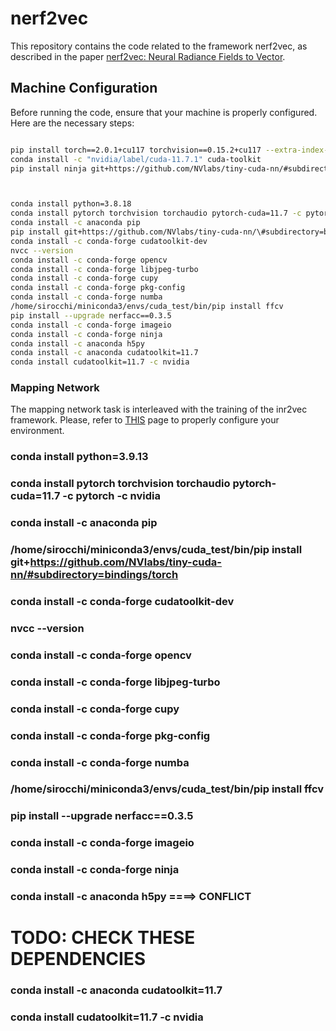# nerf2vec

This repository contains the code related to the framework nerf2vec, as described in the paper [nerf2vec: Neural Radiance Fields to Vector](https://arxiv.org/abs/2312.13277).

## Machine Configuration

Before running the code, ensure that your machine is properly configured. Here are the necessary steps:

```bash

pip install torch==2.0.1+cu117 torchvision==0.15.2+cu117 --extra-index-url https://download.pytorch.org/whl/cu117
conda install -c "nvidia/label/cuda-11.7.1" cuda-toolkit
pip install ninja git+https://github.com/NVlabs/tiny-cuda-nn/#subdirectory=bindings/torch



conda install python=3.8.18
conda install pytorch torchvision torchaudio pytorch-cuda=11.7 -c pytorch -c nvidia
conda install -c anaconda pip
pip install git+https://github.com/NVlabs/tiny-cuda-nn/\#subdirectory=bindings/torch
conda install -c conda-forge cudatoolkit-dev
nvcc --version
conda install -c conda-forge opencv
conda install -c conda-forge libjpeg-turbo
conda install -c conda-forge cupy
conda install -c conda-forge pkg-config
conda install -c conda-forge numba
/home/sirocchi/miniconda3/envs/cuda_test/bin/pip install ffcv
pip install --upgrade nerfacc==0.3.5
conda install -c conda-forge imageio
conda install -c conda-forge ninja
conda install -c anaconda h5py
conda install -c anaconda cudatoolkit=11.7
conda install cudatoolkit=11.7 -c nvidia 
```
### Mapping Network
The mapping network task is interleaved with the training of the inr2vec framework. Please, refer to [THIS](https://github.com/CVLAB-Unibo/inr2vec?tab=readme-ov-file#setup) page to properly configure your environment.





### conda install python=3.9.13
### conda install pytorch torchvision torchaudio pytorch-cuda=11.7 -c pytorch -c nvidia
### conda install -c anaconda pip
### /home/sirocchi/miniconda3/envs/cuda_test/bin/pip install git+https://github.com/NVlabs/tiny-cuda-nn/#subdirectory=bindings/torch
### conda install -c conda-forge cudatoolkit-dev
### nvcc --version
### conda install -c conda-forge opencv
### conda install -c conda-forge libjpeg-turbo
### conda install -c conda-forge cupy
### conda install -c conda-forge pkg-config
### conda install -c conda-forge numba
### /home/sirocchi/miniconda3/envs/cuda_test/bin/pip install ffcv
### pip install --upgrade nerfacc==0.3.5
### conda install -c conda-forge imageio
### conda install -c conda-forge ninja

### conda install -c anaconda h5py ====> CONFLICT



# TODO: CHECK THESE DEPENDENCIES
### conda install -c anaconda cudatoolkit=11.7
### conda install cudatoolkit=11.7 -c nvidia 